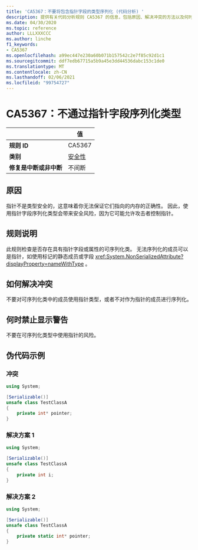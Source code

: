```yaml
---
title: 'CA5367：不要将包含指针字段的类型序列化 (代码分析) '
description: 提供有关代码分析规则 CA5367 的信息，包括原因、解决冲突的方法以及何时取消显示。
ms.date: 04/30/2020
ms.topic: reference
author: LLLXXXCCC
ms.author: linche
f1_keywords:
- CA5367
ms.openlocfilehash: a99ec447e230a60b071b157542c2e7f85c92d1c1
ms.sourcegitcommit: ddf7edb67715a5b9a45e3dd44536dabc153c1de0
ms.translationtype: MT
ms.contentlocale: zh-CN
ms.lasthandoff: 02/06/2021
ms.locfileid: "99754727"
---
```

# <a name="ca5367-do-not-serialize-types-with-pointer-fields"></a>CA5367：不通过指针字段序列化类型

| | 值 |
|-|-|
| **规则 ID** |CA5367|
| **类别** |[安全性](security-warnings.md)|
| **修复是中断或非中断** |不间断|

## <a name="cause"></a>原因

指针不是类型安全的，这意味着你无法保证它们指向的内存的正确性。 因此，使用指针字段序列化类型会带来安全风险，因为它可能允许攻击者控制指针。

## <a name="rule-description"></a>规则说明

此规则检查是否存在具有指针字段或属性的可序列化类。 无法序列化的成员可以是指针，如使用标记的静态成员或字段 <xref:System.NonSerializedAttribute?displayProperty=nameWithType> 。

## <a name="how-to-fix-violations"></a>如何解决冲突

不要对可序列化类中的成员使用指针类型，或者不对作为指针的成员进行序列化。

## <a name="when-to-suppress-warnings"></a>何时禁止显示警告

不要在可序列化类型中使用指针的风险。

## <a name="pseudo-code-examples"></a>伪代码示例

### <a name="violation"></a>冲突

```csharp
using System;

[Serializable()]
unsafe class TestClassA
{
    private int* pointer;
}
```

### <a name="solution-1"></a>解决方案 1

```csharp
using System;

[Serializable()]
unsafe class TestClassA
{
    private int i;
}
```

### <a name="solution-2"></a>解决方案 2

```csharp
using System;

[Serializable()]
unsafe class TestClassA
{
    private static int* pointer;
}
```
